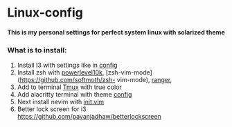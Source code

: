 # Linux-config
#### This is my personal settings for perfect system linux with solarized theme

### What is to install:

  1. Install I3 with settings like in [config](./i3/config)
  2. Install zsh with [powerlevel10k](https://github.com/romkatv/powerlevel10k), [zsh-vim-mode](https://github.com/softmoth/zsh-         vim-mode), [ranger](https://github.com/ranger/ranger), 
  3. Add to terminal [Tmux](https://github.com/tmux/tmux) with true color
  4. Add alacritty terminal with theme [config](./allacrity.yml)
  5. Next install nevim with [init.vim](./init.vim)
  6. Better lock screen for i3 https://github.com/pavanjadhaw/betterlockscreen
   
